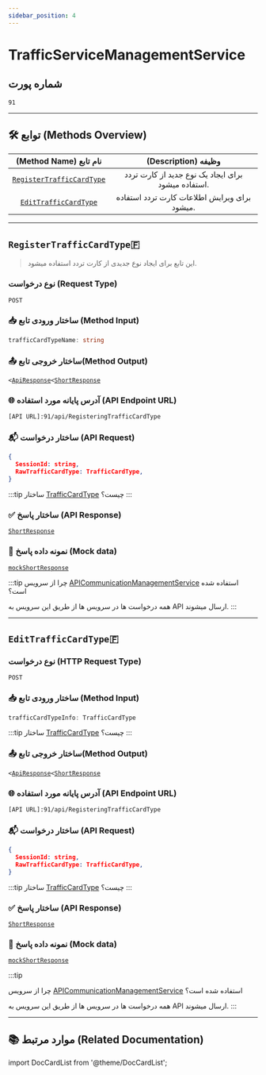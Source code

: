 ```yaml
---
sidebar_position: 4
---
```


# TrafficServiceManagementService

## شماره پورت

`91`

---

## 🛠 توابع (Methods Overview)

|                (Method Name) نام تابع                 |                (Description) وظیفه                 |
| :---------------------------------------------------: | :------------------------------------------------: |
| [`RegisterTrafficCardType`](#registertrafficcardtype) | برای ایجاد یک نوع جدید از کارت تردد استفاده میشود. |
|     [`EditTrafficCardType`](#edittrafficcardtype)     |    برای ویرایش اطلاعات کارت تردد استفاده میشود.    |

---

## `RegisterTrafficCardType`🇫

> این تابع برای ایجاد نوع جدیدی از کارت تردد استفاده میشود.

### نوع درخواست (Request Type)

`POST`

### 📥 ساختار ورودی تابع (Method Input)

```TypeScript
trafficCardTypeName: string
```

### 📤 ساختار خروجی تابع(Method Output)

`<`[`ApiResponse`](../models/api-response.md)`<`[`ShortResponse`](../models/short-response.md)

### 🌐 آدرس پایانه مورد استفاده (API Endpoint URL)

```txt title="API_ROUTES.TrafficAPI.RegisterTrafficCardType"
[API URL]:91/api/RegisteringTrafficCardType
```

### 📬 ساختار درخواست (API Request)

```JSON
{
  SessionId: string,
  RawTrafficCardType: TrafficCardType,
}
```

:::tip
ساختار [TrafficCardType](../models/traffic-card-type.md) چیست؟
:::

### ✅ ساختار پاسخ (API Response)

[`ShortResponse`](../models/short-response.md#ساختار-model)

### 🧪 نمونه داده پاسخ (Mock data)

[`mockShortResponse`](../models/short-response.md#نمونه-داده-mock-data)

:::tip
چرا از سرویس [APICommunicationManagementService](./api-communication-management.md) استفاده شده است؟

همه درخواست ها در سرویس ها از طریق این سرویس به API ارسال میشوند.
:::

---

## `EditTrafficCardType`🇫

>

### نوع درخواست (HTTP Request Type)

`POST`

### 📥 ساختار ورودی تابع (Method Input)

```TypeScript
trafficCardTypeInfo: TrafficCardType
```

:::tip
ساختار [TrafficCardType](/documentation/docs/models/traffic-card-type.md#ساختار-model) چیست؟
:::

### 📤 ساختار خروجی تابع(Method Output)

`<`[`ApiResponse`](../models/short-response.md)`<`[`ShortResponse`](../models/short-response.md)

### 🌐 آدرس پایانه مورد استفاده (API Endpoint URL)

```txt title="API_ROUTES.TrafficAPI.RegisterTrafficCardType"
[API URL]:91/api/RegisteringTrafficCardType
```

### 📬 ساختار درخواست (API Request)

```JSON
{
  SessionId: string,
  RawTrafficCardType: TrafficCardType,
}
```

:::tip
ساختار [TrafficCardType](/documentation/docs/models/traffic-card-type.md#ساختار-model) چیست؟
:::

### ✅ ساختار پاسخ (API Response)

[`ShortResponse`](/documentation/docs/models/short-response.md#ساختار-model)

### 🧪 نمونه داده پاسخ (Mock data)

[`mockShortResponse`](../models/short-response.md#نمونه-داده-mock-data)

:::tip

چرا از سرویس [APICommunicationManagementService](./api-communication-management.md) استفاده شده است؟

همه درخواست ها در سرویس ها از طریق این سرویس به API ارسال میشوند.
:::

---

## 📚 موارد مرتبط (Related Documentation)

import DocCardList from '@theme/DocCardList';

<DocCardList/>
